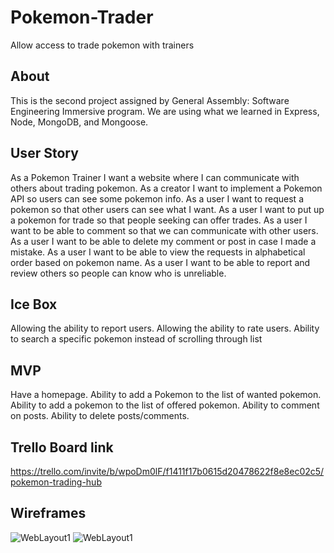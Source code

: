 # Pokemon-Trader
Allow access to trade pokemon with trainers

## About
This is the second project assigned by General Assembly: Software Engineering Immersive program. We are using what we learned in Express, Node, MongoDB, and Mongoose.

## User Story
As a Pokemon Trainer I want a website where I can communicate with others about trading pokemon.
As a creator I want to implement a Pokemon API so users can see some pokemon info.
As a user I want to request a pokemon so that other users can see what I want.
As a user I want to put up a pokemon for trade so that people seeking can offer trades.
As a user I want to be able to comment so that we can communicate with other users.
As a user I want to be able to delete my comment or post in case I made a mistake.
As a user I want to be able to view the requests in alphabetical order based on pokemon name.
As a user I want to be able to report and review others so people can know who is unreliable.

## Ice Box

Allowing the ability to report users.
Allowing the ability to rate users.
Ability to search a specific pokemon instead of scrolling through list

## MVP

Have a homepage.
Ability to add a Pokemon to the list of wanted pokemon.
Ability to add a pokemon to the list of offered pokemon.
Ability to comment on posts.
Ability to delete posts/comments.

## Trello Board link

https://trello.com/invite/b/wpoDm0lF/f1411f17b0615d20478622f8e8ec02c5/pokemon-trading-hub

## Wireframes

![WebLayout1](https://i.imgur.com/GDUt6zI.jpg)
![WebLayout1](https://i.imgur.com/rItkBEX.jpg)